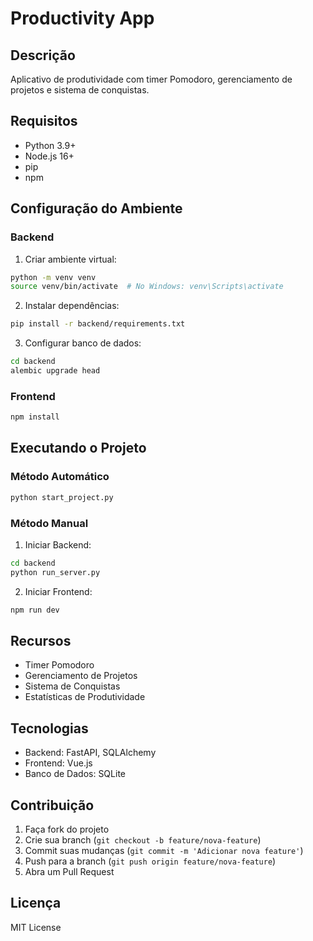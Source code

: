 # Productivity App

## Descrição
Aplicativo de produtividade com timer Pomodoro, gerenciamento de projetos e sistema de conquistas.

## Requisitos
- Python 3.9+
- Node.js 16+
- pip
- npm

## Configuração do Ambiente

### Backend
1. Criar ambiente virtual:
```bash
python -m venv venv
source venv/bin/activate  # No Windows: venv\Scripts\activate
```

2. Instalar dependências:
```bash
pip install -r backend/requirements.txt
```

3. Configurar banco de dados:
```bash
cd backend
alembic upgrade head
```

### Frontend
```bash
npm install
```

## Executando o Projeto

### Método Automático
```bash
python start_project.py
```

### Método Manual

1. Iniciar Backend:
```bash
cd backend
python run_server.py
```

2. Iniciar Frontend:
```bash
npm run dev
```

## Recursos
- Timer Pomodoro
- Gerenciamento de Projetos
- Sistema de Conquistas
- Estatísticas de Produtividade

## Tecnologias
- Backend: FastAPI, SQLAlchemy
- Frontend: Vue.js
- Banco de Dados: SQLite

## Contribuição
1. Faça fork do projeto
2. Crie sua branch (`git checkout -b feature/nova-feature`)
3. Commit suas mudanças (`git commit -m 'Adicionar nova feature'`)
4. Push para a branch (`git push origin feature/nova-feature`)
5. Abra um Pull Request

## Licença
MIT License
